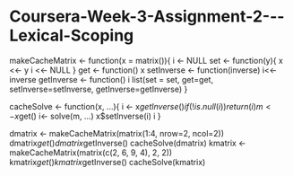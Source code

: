 # Coursera-Week-3-Assignment-2---Lexical-Scoping

makeCacheMatrix <- function(x = matrix()){
  i <- NULL
  set <- function(y){
    x <<- y
    i <<- NULL
  }
  get <- function() x
  setInverse <- function(inverse) i<<- inverse
  getInverse <- function() i
  list(set = set, get=get, 
       setInverse=setInverse, 
       getInverse=getInverse)
}

cacheSolve <- function(x, ...){
  i <- x$getInverse()
  if(!is.null(i)){
    return(i)
  }
  m <- x$get()
  i<- solve(m, ...)
  x$setInverse(i)
  i
}

dmatrix <- makeCacheMatrix(matrix(1:4, nrow=2, ncol=2))
dmatrix$get()
dmatrix$getInverse()
cacheSolve(dmatrix)
kmatrix <- makeCacheMatrix(matrix(c(2, 6, 9, 4), 2, 2))
kmatrix$get()
kmatrix$getInverse()
cacheSolve(kmatrix)
